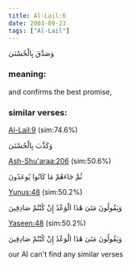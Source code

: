```yaml
---
title: Al-Lail:6
date: 2003-09-23
tags: ["Al-Lail"]
---
```

وَصَدَّقَ بِالْحُسْنَىٰ
### meaning: 
and confirms the best promise,
### similar verses: 

[Al-Lail:9](/92/9) (sim:74.6%)

وَكَذَّبَ بِالْحُسْنَىٰ

[Ash-Shu'araa:206](/26/206) (sim:50.6%)

ثُمَّ جَاءَهُمْ مَا كَانُوا يُوعَدُونَ

[Yunus:48](/10/48) (sim:50.2%)

وَيَقُولُونَ مَتَىٰ هَٰذَا الْوَعْدُ إِنْ كُنْتُمْ صَادِقِينَ

[Yaseen:48](/36/48) (sim:50.2%)

وَيَقُولُونَ مَتَىٰ هَٰذَا الْوَعْدُ إِنْ كُنْتُمْ صَادِقِينَ

our AI can't find any similar verses
